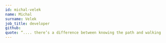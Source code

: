 ```yaml
---
id: michal-velek
name: Michal
surname: Velek
job_title: developer
github:
quote: “.... there’s a difference between knowing the path and walking the path.” ― Morpheus
---
```

